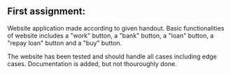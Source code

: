## First assignment:
Website application made according to given handout. Basic functionalities of website includes
a "work" button, a "bank" button, a "loan" button, a "repay loan" button and a "buy" button. 

The website has been tested and should handle all cases including edge cases. Documentation is added,
but not thouroughly done.
